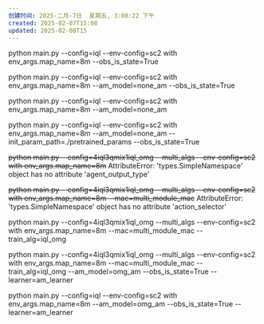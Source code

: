 ```yaml
---
创建时间: 2025-二月-7日  星期五, 3:08:22 下午
created: 2025-02-07T15:08
updated: 2025-02-08T15
---
```



python main.py --config=iql --env-config=sc2 with env_args.map_name=8m --obs_is_state=True

python main.py --config=iql --env-config=sc2 with env_args.map_name=8m --am_model=none_am --obs_is_state=True

python main.py --config=iql --env-config=sc2 with env_args.map_name=8m --am_model=none_am

python main.py --config=iql --env-config=sc2 with env_args.map_name=8m --am_model=none_am --init_param_path=./pretrained_params --obs_is_state=True

~~python main.py --config=4iql3qmix1iql_omg --multi_algs --env-config=sc2 with env_args.map_name=8m~~
AttributeError: 'types.SimpleNamespace' object has no attribute 'agent_output_type'


~~python main.py --config=4iql3qmix1iql_omg --multi_algs --env-config=sc2 with env_args.map_name=8m --mac=multi_module_mac~~
AttributeError: 'types.SimpleNamespace' object has no attribute 'action_selector'



python main.py --config=4iql3qmix1iql_omg --multi_algs --env-config=sc2 with env_args.map_name=8m --mac=multi_module_mac --train_alg=iql_omg



python main.py --config=4iql3qmix1iql_omg --multi_algs --env-config=sc2 with env_args.map_name=8m --mac=multi_module_mac --train_alg=iql_omg --am_model=omg_am --obs_is_state=True --learner=am_learner


python main.py --config=iql --env-config=sc2 with env_args.map_name=8m --am_model=omg_am --obs_is_state=True --learner=am_learner
